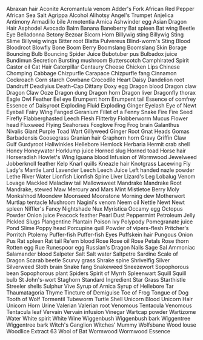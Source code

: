 Abraxan hair
Aconite
Acromantula venom
Adder's Fork
African Red Pepper
African Sea Salt
Agrippa
Alcohol
Alihotsy
Angel's Trumpet
Anjelica
Antimony
Armadillo bile
Armotentia
Arnica
Ashwinder egg
Asian Dragon Hair
Asphodel
Avocado
Balm
Banana
Baneberry
Bat spleen
Bat wing
Beetle Eye
Belladonna
Betony
Bezoar
Bicorn Horn
Billywig sting
Billywig Sting Slime
Billywig wings
Bitter root
Blatta Pulvereus
Blind-worm's Sting
Blood
Bloodroot
Blowfly
Bone
Boom Berry
Boomslang
Boomslang Skin
Borage
Bouncing Bulb
Bouncing Spider Juice
Bubotuber pus
Bulbadox juice
Bundimun Secretion
Bursting mushroom
Butterscotch
Camphirated Spirit
Castor oil
Cat Hair
Caterpillar
Centaury
Cheese
Chicken Lips
Chinese Chomping Cabbage
Chizpurfle Carapace
Chizpurfle fang
Cinnamon
Cockroach
Corn starch
Cowbane
Crocodile Heart
Daisy
Dandelion root
Dandruff
Deadlyius
Death-Cap
Dittany
Doxy egg
Dragon blood
Dragon claw
Dragon Claw Ooze
Dragon dung
Dragon horn
Dragon liver
Dragonfly thorax
Eagle Owl Feather
Eel eye
Erumpent horn
Erumpent tail
Essence of comfrey
Essence of Daisyroot
Exploding Fluid
Exploding Ginger Eyelash
Eye of Newt
Eyeball
Fairy Wing
Fanged Geranium
Fillet of a Fenny Snake
Fire
Fire Seed
Firefly
Flabberghasted Leech
Flesh
Flitterby
Flobberworm Mucus
Flower head
Fluxweed
Flying Seahorses
Foxglove
Frog
Frog brain
Galanthus Nivalis
Giant Purple Toad Wart
Gillyweed
Ginger Root
Gnat Heads
Gomas Barbadensis
Goosegrass
Granian hair
Graphorn horn
Gravy
Griffin Claw
Gulf
Gurdyroot
Haliwinkles
Hellebore
Hemlock
Herbaria
Hermit crab shell
Honey
Honeywater
Horklump juice
Horned slug
Horned toad
Horse hair
Horseradish
Howlet's Wing
Iguana blood
Infusion of Wormwood
Jewelweed
Jobberknoll feather
Kelp
Knarl quills
Kneazle hair
Knotgrass
Lacewing Fly
Lady's Mantle
Lard
Lavender
Leech
Leech Juice
Left handed nazle powder
Lethe River Water
Lionfish
Lionfish Spine
Liver
Lizard's Leg
Lobalug Venom
Lovage
Mackled Malaclaw tail
Mallowsweet
Mandrake
Mandrake Root
Mandrake, stewed
Maw
Mercury and Mars
Mint
Mistletoe Berry
Moly
Monkshhod
Moondew
Moonseed
Moonstone
Morning dew
Motherwort
Murtlap tentacle
Mushroom
Nagini's venom
Neem oil
Nettle
Newt
Newt spleen
Niffler's Fancy
Nightshade
Nux Myristica
Occamy egg
Octopus Powder
Onion juice
Peacock feather
Pearl Dust
Peppermint
Petroleum Jelly
Pickled Slugs
Plangentine
Plantain
Poison ivy
Polypody
Pomegranate juice
Pond Slime
Poppy head
Porcupine quill
Powder of vipers-flesh
Pritcher's Porritch
Ptolemy
Puffer-fish
Puffer-fish Eyes
Puffskein hair
Pungous Onion
Pus
Rat spleen
Rat tail
Re'em blood
Rose
Rose oil
Rose Petals
Rose thorn
Rotten egg
Rue
Runespoor egg
Russian's Dragon Nails
Sage
Sal Ammoniac
Salamander blood
Salpeter
Salt
Salt water
Saltpetre
Sardine
Scale of Dragon
Scarab beetle
Scurvy grass
Shrake spine
Shrivelfig
Silver
Silverweed
Sloth brain
Snake fang
Snakeweed
Sneezewort
Sopophorous bean
Sopophorous plant
Spiders
Spirit of Myrrh
Spleenwart
Squill
Squill bulb
St John's-wort
Staghorn
Standard Ingredient
Star Grass
Starthistle
Streeler shells
Sulphur Vive
Syrup of Arnica
Syrup of Hellebore
Tar
Thaumatagoria
Thyme
Tincture of Demiguise
Toe of Frog
Tongue of Dog
Tooth of Wolf
Tormentil
Tubeworm
Turtle Shell
Unicorn Blood
Unicorn Hair
Unicorn Horn
Urine
Valerian
Valerian root
Venomous Tentacula
Venomous Tentacula leaf
Vervain
Vervain infusion
Vinegar
Wartcap powder
Wartizome
Water
White spirit
White Wine
Wiggenbush
Wiggenbush bark
Wiggentree
Wiggentree bark
Witch's Ganglion
Witches' Mummy
Wolfsbane
Wood louse
Woodlice Extract 63
Wool of Bat
Wormwood
Wormwood Essence
